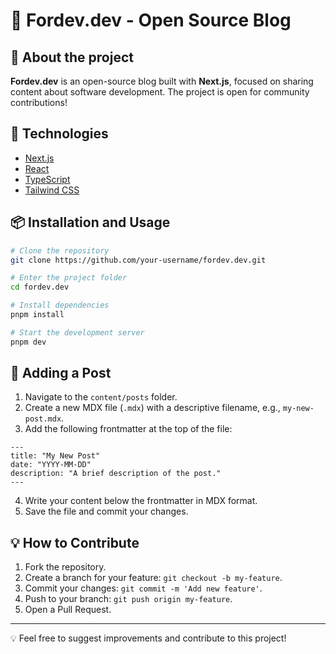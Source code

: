 # 📝 Fordev.dev - Open Source Blog

## 📌 About the project

**Fordev.dev** is an open-source blog built with **Next.js**, focused on sharing content about software development. The project is open for community contributions!

## 🚀 Technologies

- [Next.js](https://nextjs.org/)
- [React](https://react.dev/)
- [TypeScript](https://www.typescriptlang.org/)
- [Tailwind CSS](https://tailwindcss.com/)

## 📦 Installation and Usage

```bash
# Clone the repository
git clone https://github.com/your-username/fordev.dev.git

# Enter the project folder
cd fordev.dev

# Install dependencies
pnpm install

# Start the development server
pnpm dev
```

## 📝 Adding a Post

1. Navigate to the `content/posts` folder.
2. Create a new MDX file (`.mdx`) with a descriptive filename, e.g., `my-new-post.mdx`.
3. Add the following frontmatter at the top of the file:

```mdx
---
title: "My New Post"
date: "YYYY-MM-DD"
description: "A brief description of the post."
---
```

4. Write your content below the frontmatter in MDX format.
5. Save the file and commit your changes.

## 💡 How to Contribute

1. Fork the repository.
2. Create a branch for your feature: `git checkout -b my-feature`.
3. Commit your changes: `git commit -m 'Add new feature'`.
4. Push to your branch: `git push origin my-feature`.
5. Open a Pull Request.

---

💡 Feel free to suggest improvements and contribute to this project!
